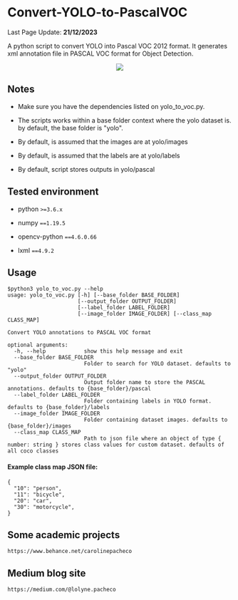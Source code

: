 # Convert-YOLO-to-PascalVOC

Last Page Update: **21/12/2023**

A python script to convert YOLO into Pascal VOC 2012 format. It generates xml annotation file in PASCAL VOC format for Object Detection.

<p align="center"><img src="https://raw.githubusercontent.com/carolinepacheco/Convert-COCO-to-PascalVOC/master/docs/convert.png" border="0" /></p>


## Notes
 
 * Make sure you have the dependencies listed on yolo_to_voc.py. 

 * The scripts works within a base folder context where the yolo dataset is. by default, the base folder is "yolo".

 * By default, is assumed that the images are at yolo/images

 * By default, is assumed that the labels are at yolo/labels

 * By default, script stores outputs in yolo/pascal
 
##  Tested environment

* python `>=3.6.x`

* numpy `==1.19.5`

* opencv-python `==4.6.0.66`

* lxml `==4.9.2`

 
## Usage
```console
$python3 yolo_to_voc.py --help
usage: yolo_to_voc.py [-h] [--base_folder BASE_FOLDER]
                      [--output_folder OUTPUT_FOLDER]
                      [--label_folder LABEL_FOLDER]
                      [--image_folder IMAGE_FOLDER] [--class_map CLASS_MAP]

Convert YOLO annotations to PASCAL VOC format

optional arguments:
  -h, --help            show this help message and exit
  --base_folder BASE_FOLDER
                        Folder to search for YOLO dataset. defaults to "yolo"
  --output_folder OUTPUT_FOLDER
                        Output folder name to store the PASCAL annotations. defaults to {base_folder}/pascal
  --label_folder LABEL_FOLDER
                        Folder containing labels in YOLO format. defaults to {base_folder}/labels
  --image_folder IMAGE_FOLDER
                        Folder containing dataset images. defaults to {base_folder}/images
  --class_map CLASS_MAP
                        Path to json file where an object of type { number: string } stores class values for custom dataset. defaults of all coco classes
```

#### Example class map JSON file:
```
{
  "10": "person",
  "11": "bicycle",
  "20": "car",
  "30": "motorcycle",
}
```

Some academic projects
-------------------------
```
https://www.behance.net/carolinepacheco
```

Medium blog site
-------------------------
```
https://medium.com/@lolyne.pacheco
```

